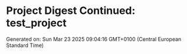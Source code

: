 # Project Digest Continued: test_project
Generated on: Sun Mar 23 2025 09:04:16 GMT+0100 (Central European Standard Time)

